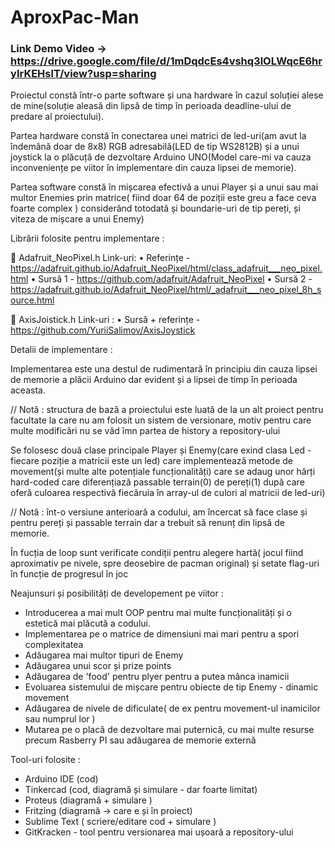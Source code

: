 # AproxPac-Man

### Link Demo Video -> https://drive.google.com/file/d/1mDqdcEs4vshq3lOLWqcE6hryIrKEHslT/view?usp=sharing

Proiectul constă într-o parte software și una hardware în cazul soluției alese de mine(soluție aleasă din lipsă de timp în perioada deadline-ului de predare al proiectului). 

Partea hardware constă în conectarea unei matrici de led-uri(am avut la îndemână doar de 8x8) RGB adresabilă(LED de tip WS2812B) și a unui joystick la o plăcuță de dezvoltare Arduino UNO(Model care-mi va cauza inconveniențe pe viitor în implementare din cauza lipsei de memorie).

Partea software constă în mișcarea efectivă a unui Player și a unui sau mai multor Enemies prin matrice( fiind doar 64 de poziții este greu a face ceva foarte complex ) considerând totodată și boundarie-uri de tip pereți, și viteza de mișcare a unui Enemy)


Librării folosite pentru implementare :

 Adafruit_NeoPixel.h
Link-uri:
• Referințe - https://adafruit.github.io/Adafruit_NeoPixel/html/class_adafruit___neo_pixel.html
• Sursă 1 - https://github.com/adafruit/Adafruit_NeoPixel
• Sursă 2 - https://adafruit.github.io/Adafruit_NeoPixel/html/_adafruit___neo_pixel_8h_source.html

 AxisJoistick.h
Link-uri :
• Sursă + referințe - https://github.com/YuriiSalimov/AxisJoystick


Detalii de implementare :

Implementarea este una destul de rudimentară în principiu din cauza lipsei de memorie a plăcii Arduino dar evident și a lipsei de timp în perioada aceasta.

// Notă : structura de bază a proiectului este luată de la un alt proiect pentru facultate la care nu am folosit un sistem de versionare, motiv pentru care multe modificări nu se văd îmn partea de history a repository-ului 

Se folosesc două clase principale Player și Enemy(care exind clasa Led - fiecare poziție a matricii este un led) care implementează metode de movement(și multe alte potențiale funcționalități) care se adaug unor hărți hard-coded care diferențiază passable terrain(0) de pereți(1) după care oferă culoarea respectivă fiecăruia în array-ul de culori al matricii de led-uri)

// Notă : înt-o versiune anterioară a codului, am încercat să face clase și pentru pereți și passable terrain dar a trebuit să renunț din lipsă de memorie.

În fucția de loop sunt verificate condiții pentru alegere hartă( jocul fiind aproximativ pe nivele, spre deosebire de pacman original) și setate flag-uri în funcție de progresul în joc


Neajunsuri și posibilități de developement pe viitor :

- Introducerea a mai mult OOP pentru mai multe funcționalități și o estetică mai plăcută a codului.
- Implementarea pe o matrice de dimensiuni mai mari pentru a spori complexitatea
- Adăugarea mai multor tipuri de Enemy
- Adăugarea unui scor și prize points
- Adăugarea de 'food' pentru plyer pentru a putea mânca inamicii
- Evoluarea sistemului de mișcare pentru obiecte de tip Enemy - dinamic movement
- Adăugarea de nivele de dificulate( de ex pentru movement-ul inamicilor sau numprul lor )
- Mutarea pe o placă de dezvoltare mai puternică, cu mai multe resurse precum Rasberry PI sau adăugarea de memorie externă


Tool-uri folosite :
- Arduino IDE (cod)
- Tinkercad (cod, diagramă și simulare - dar foarte limitat)
- Proteus (diagramă + simulare <prin intermediul Arduino IDE sau Sublime Text> )
- Fritzing (diagramă -> care e și în proiect)
- Sublime Text ( scriere/editare cod + simulare )
- GitKracken - tool pentru versionarea mai ușoară a repository-ului
